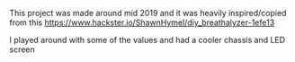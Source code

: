 This project was made around mid 2019 and it was heavily inspired/copied from this https://www.hackster.io/ShawnHymel/diy_breathalyzer-1efe13

I played around with some of the values and had a cooler chassis and LED screen
